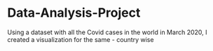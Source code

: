 # Data-Analysis-Project
Using a dataset with all the Covid cases in the world in March 2020, I created a visualization for the same - country wise 
